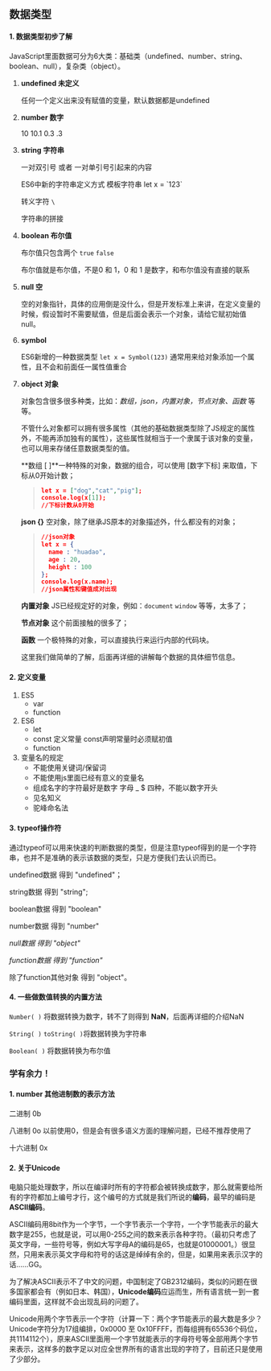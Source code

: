 ## 数据类型

#### 1. 数据类型初步了解

JavaScript里面数据可分为6大类：基础类（undefined、number、string、boolean、null），复杂类（object）。

1. **undefined 未定义**

   任何一个定义出来没有赋值的变量，默认数据都是undefined

2. **number 数字**

   10     10.1     0.3     .3      

3. **string 字符串**

   一对双引号 或者 一对单引号引起来的内容

   ES6中新的字符串定义方式 模板字符串 let x = \`123\`  

   转义字符 `\`

   字符串的拼接

4. **boolean 布尔值**

   布尔值只包含两个  `true`  `false`

   布尔值就是布尔值，不是0 和 1，0 和 1 是数字，和布尔值没有直接的联系

5. **null 空**

   空的对象指针，具体的应用倒是没什么，但是开发标准上来讲，在定义变量的时候，假设暂时不需要赋值，但是后面会表示一个对象，请给它赋初始值null。

6. **symbol**

   ES6新增的一种数据类型 `let x = Symbol(123)` 通常用来给对象添加一个属性，且不会和前面任一属性值重合

7. **object 对象**

   对象包含很多很多种类，比如：*数组，json，内置对象，节点对象、函数* 等等。

   不管什么对象都可以拥有很多属性（其他的基础数据类型除了JS规定的属性外，不能再添加独有的属性），这些属性就相当于一个隶属于该对象的变量，也可以用来存储任意数据类型的值。

   **数组 [ ]**一种特殊的对象，数据的组合，可以使用 [数字下标] 来取值，下标从0开始计数；

   > ~~~json
   > let x = ["dog","cat","pig"];
   > console.log(x[1]);
   > //下标计数从0开始
   > ~~~
   >
   >

   **json {}** 空对象，除了继承JS原本的对象描述外，什么都没有的对象；

   > ~~~json
   > //json对象
   > let x = {
   >   name : "huadao",
   >   age : 20,
   >   height : 100
   > };
   > console.log(x.name);
   > //json属性和键值成对出现
   > ~~~
   >
   >

   **内置对象** JS已经规定好的对象，例如：`document` `window` 等等，太多了；

   **节点对象** 这个前面接触的很多了；

   **函数** 一个极特殊的对象，可以直接执行来运行内部的代码块。

   这里我们做简单的了解，后面再详细的讲解每个数据的具体细节信息。

#### 2. 定义变量

1. ES5
   - var
   - function
2. ES6
   - let
   - const 定义常量 const声明常量时必须赋初值
   - function
3. 变量名的规定
   - 不能使用关键词/保留词
   - 不能使用js里面已经有意义的变量名
   - 组成名字的字符最好是数字 字母 _ $ 四种，不能以数字开头
   - 见名知义
   - 驼峰命名法

#### 3. typeof操作符

通过typeof可以用来快速的判断数据的类型，但是注意typeof得到的是一个字符串，也并不是准确的表示该数据的类型，只是方便我们去认识而已。

undefined数据  得到  "undefined"；

string数据 得到 "string";

boolean数据 得到 "boolean"

number数据 得到 "number"

*null数据 得到 "object"*

*function数据 得到 "function"*

除了function其他对象 得到 "object"。

#### 4. 一些做数值转换的内置方法

`Number( )` 将数据转换为数字，转不了则得到 **NaN**，后面再详细的介绍NaN

`String( )` `toString( )`将数据转换为字符串

`Boolean( )` 将数据转换为布尔值

### 学有余力！

#### 1. number 其他进制数的表示方法

二进制 0b

八进制 0o   以前使用0，但是会有很多语义方面的理解问题，已经不推荐使用了

十六进制 0x

#### 2. 关于Unicode

电脑只能处理数字，所以在编译时所有的字符都会被转换成数字，那么就需要给所有的字符都加上编号才行，这个编号的方式就是我们所说的**编码**，最早的编码是**ASCII编码**。

ASCII编码用8bit作为一个字节，一个字节表示一个字符，一个字节能表示的最大数字是255，也就是说，可以用0-255之间的数来表示各种字符。（最初只考虑了英文字母，一些符号等，例如大写字母A的编码是65，也就是01000001。）很显然，只用来表示英文字母和符号的话这是绰绰有余的，但是，如果用来表示汉字的话……GG。

为了解决ASCII表示不了中文的问题，中国制定了GB2312编码，类似的问题在很多国家都会有（例如日本、韩国），**Unicode编码**应运而生，所有语言统一到一套编码里面，这样就不会出现乱码的问题了。

Unicode用两个字节表示一个字符（计算一下：两个字节能表示的最大数是多少？Unicode字符分为17组编排，0x0000 至 0x10FFFF，而每组拥有65536个码位，共1114112个），原来ASCII里面用一个字节就能表示的字母符号等全部用两个字节来表示，这样多的数字足以对应全世界所有的语言出现的字符了，目前还只是使用了少部分。